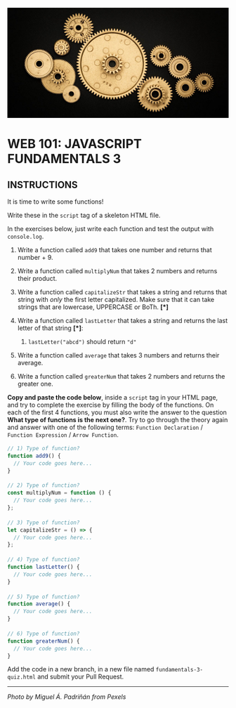 ![](README.jpg)

# WEB 101: JAVASCRIPT FUNDAMENTALS 3

## INSTRUCTIONS

It is time to write some functions!

Write these in the `script` tag of a skeleton HTML file.

In the exercises below, just write each function and test the output with `console.log`.

1. Write a function called `add9` that takes one number and returns that number + 9.

2. Write a function called `multiplyNum` that takes 2 numbers and returns their product.

3. Write a function called `capitalizeStr` that takes a string and returns that string with _only_ the first letter capitalized. Make sure that it can take strings that are lowercase, UPPERCASE or BoTh. **[*]**

4. Write a function called `lastLetter` that takes a string and returns the last letter of that string **[*]**:

   1. `lastLetter("abcd")` should return `"d"`

5. Write a function called `average` that takes 3 numbers and returns their average.

6. Write a function called `greaterNum` that takes 2 numbers and returns the greater one.

**Copy and paste the code below**, inside a `script` tag in your HTML page, and try to complete the exercise by filling the body of the functions. On each of the first 4 functions, you must also write the answer to the question **What type of functions is the next one?**. Try to go through the theory again and answer with one of the following terms: `Function Declaration` / `Function Expression` / `Arrow Function`.

```js
// 1) Type of function?
function add9() {
  // Your code goes here...
}

// 2) Type of function?
const multiplyNum = function () {
  // Your code goes here...
};

// 3) Type of function?
let capitalizeStr = () => {
  // Your code goes here...
};

// 4) Type of function?
function lastLetter() {
  // Your code goes here...
}

// 5) Type of function?
function average() {
  // Your code goes here...
}

// 6) Type of function?
function greaterNum() {
  // Your code goes here...
}
```

Add the code in a new branch, in a new file named `fundamentals-3-quiz.html` and submit your Pull Request.

---

_Photo by Miguel Á. Padriñán from Pexels_
